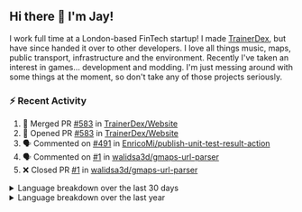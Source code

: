 ## Hi there 👋 I'm Jay!
I work full time at a London-based FinTech startup! I made [TrainerDex](https://www.github.com/TrainerDex), but have since handed it over to other developers. I love all things music, maps, public transport, infrastructure and the environment. Recently I've taken an interest in games... development and modding. I'm just messing around with some things at the moment, so don't take any of those projects seriously.

### :zap: Recent Activity

<!--START_SECTION:activity-->
1. 🎉 Merged PR [#583](https://github.com/TrainerDex/Website/pull/583) in [TrainerDex/Website](https://github.com/TrainerDex/Website)
2. 💪 Opened PR [#583](https://github.com/TrainerDex/Website/pull/583) in [TrainerDex/Website](https://github.com/TrainerDex/Website)
3. 🗣 Commented on [#491](https://github.com/EnricoMi/publish-unit-test-result-action/issues/491#issuecomment-1851648707) in [EnricoMi/publish-unit-test-result-action](https://github.com/EnricoMi/publish-unit-test-result-action)
4. 🗣 Commented on [#1](https://github.com/walidsa3d/gmaps-url-parser/pull/1#issuecomment-1831945236) in [walidsa3d/gmaps-url-parser](https://github.com/walidsa3d/gmaps-url-parser)
5. ❌ Closed PR [#1](https://github.com/walidsa3d/gmaps-url-parser/pull/1) in [walidsa3d/gmaps-url-parser](https://github.com/walidsa3d/gmaps-url-parser)
<!--END_SECTION:activity-->

<details>
  <summary>Language breakdown over the last 30 days</summary>
  
  [<img src="https://wakatime.com/share/@TurnrDev/4142a9ac-7325-4d2f-a2bb-ec199b5c798c.svg" alt="A graph showing a rundown of my languages used in the past 30 days. Unforunately, I am unable to autogen alt headers for this at the moment."/>](https://wakatime.com/@TurnrDev)
</details>

<details>
  <summary>Language breakdown over the last year</summary>
  
  [<img src="https://github-readme-stats.vercel.app/api/wakatime?username=TurnrDev&layout=compact" alt="A graph showing a rundown of my languages used in the past year. Unforunately, I am unable to autogen alt headers for this at the moment." />](https://wakatime.com/@TurnrDev)
</details>
